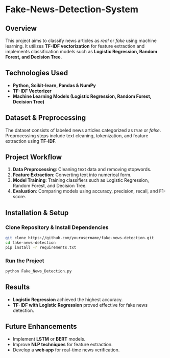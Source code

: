 # Fake-News-Detection-System
## Overview
This project aims to classify news articles as *real* or *fake* using machine learning. It utilizes **TF-IDF vectorization** for feature extraction and implements classification models such as **Logistic Regression, Random Forest, and Decision Tree**.

## Technologies Used
- **Python, Scikit-learn, Pandas & NumPy**
- **TF-IDF Vectorizer**
- **Machine Learning Models (Logistic Regression, Random Forest, Decision Tree)**

## Dataset & Preprocessing
The dataset consists of labeled news articles categorized as *true* or *false*. Preprocessing steps include text cleaning, tokenization, and feature extraction using **TF-IDF**.

## Project Workflow
1. **Data Preprocessing**: Cleaning text data and removing stopwords.
2. **Feature Extraction**: Converting text into numerical form.
3. **Model Training**: Training classifiers such as Logistic Regression, Random Forest, and Decision Tree.
4. **Evaluation**: Comparing models using accuracy, precision, recall, and F1-score.

## Installation & Setup
### Clone Repository & Install Dependencies
```bash
git clone https://github.com/yourusername/fake-news-detection.git
cd fake-news-detection
pip install -r requirements.txt
```

### Run the Project
```bash
python Fake_News_Detection.py
```

## Results
- **Logistic Regression** achieved the highest accuracy.
- **TF-IDF with Logistic Regression** proved effective for fake news detection.

## Future Enhancements
- Implement **LSTM** or **BERT** models.
- Improve **NLP techniques** for feature extraction.
- Develop a **web app** for real-time news verification.
